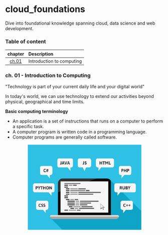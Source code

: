 # cloud_foundations
Dive into foundational knowledge spanning cloud, data science and web development.

### Table of content
|chapter|Description|
|:-----:|:----------|
|[ch.01](#ch.01)| Introduction to computing |

### <a id="ch.01"></a> ch. 01 - Introduction to Computing

"Technology is part of your current daily life and your digital world"

In today's world, we can use technology to extend our activities beyond physical, geographical and time limits. 

**Basic computing terminology**
- An application is a set of instructions that runs on a computer to perform a specific task.
- A computer program is written code in a programming language.
- Computer programs are generally called software.

<p align="center"><img src="img/basic_computer_terminology.png"></p>
